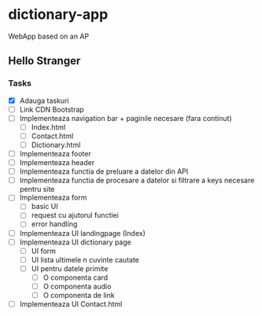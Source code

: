 # dictionary-app

WebApp based on an AP

## Hello Stranger

### Tasks

- [x] Adauga taskuri
- [ ] Link CDN Bootstrap
- [ ] Implementeaza navigation bar + paginile necesare (fara continut)
  - [ ] Index.html
  - [ ] Contact.html
  - [ ] Dictionary.html
- [ ] Implementeaza footer
- [ ] Implementeaza header
- [ ] Implementeaza functia de preluare a datelor din API
- [ ] Implementeaza functia de procesare a datelor si filtrare a keys necesare pentru site
- [ ] Implementeaza form
  - [ ] basic UI
  - [ ] request cu ajutorul functiei
  - [ ] error handling
- [ ] Implementeaza UI landingpage (Index)
- [ ] Implementeaza UI dictionary page
  - [ ] UI form
  - [ ] UI lista ultimele n cuvinte cautate
  - [ ] UI pentru datele primite
    - [ ] O componenta card
    - [ ] O componenta audio
    - [ ] O componenta de link
- [ ] Implementeaza UI Contact.html